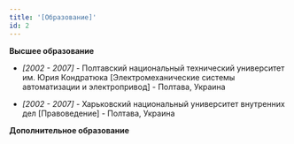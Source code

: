 ```yaml
---
title: '[Образование]'
id: 2
---
```


**Высшее образование**

- *[2002 - 2007]* - Полтавский национальный технический университет им. Юрия Кондратюка [Электромеханические системы автоматизации и электропривод] - Полтава, Украина

- *[2002 - 2007]* - Харьковский национальный университет внутренних дел [Правоведение] - Полтава, Украина


**Дополнительное образование**

